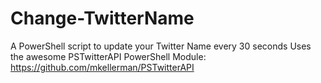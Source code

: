 # Change-TwitterName
A PowerShell script to update your Twitter Name every 30 seconds
Uses the awesome PSTwitterAPI PowerShell Module: https://github.com/mkellerman/PSTwitterAPI

